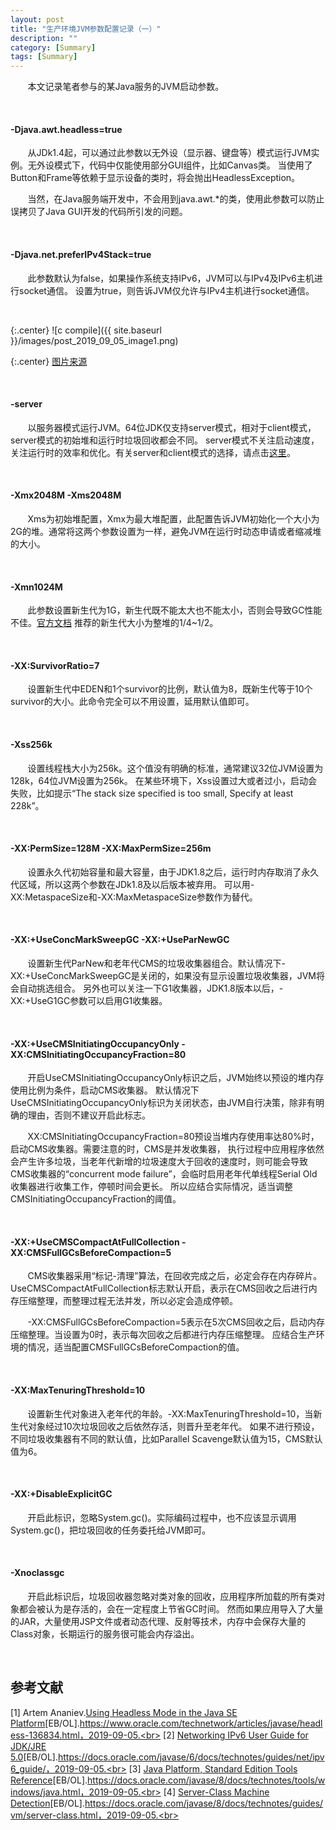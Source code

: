 ```yaml
---
layout: post
title: "生产环境JVM参数配置记录（一）"
description: ""
category: [Summary]
tags: [Summary]
---
```

<link rel="stylesheet" href="{{ site.baseurl }}/css/pygments.css">

&#160; &#160; &#160; &#160;本文记录笔者参与的某Java服务的JVM启动参数。

<br>

#### -Djava.awt.headless=true 

&#160; &#160; &#160; &#160;从JDk1.4起，可以通过此参数以无外设（显示器、键盘等）模式运行JVM实例。无外设模式下，代码中仅能使用部分GUI组件，比如Canvas类。
当使用了Button和Frame等依赖于显示设备的类时，将会抛出HeadlessException。

&#160; &#160; &#160; &#160;当然，在Java服务端开发中，不会用到java.awt.*的类，使用此参数可以防止误拷贝了Java GUI开发的代码所引发的问题。

<br>

#### -Djava.net.preferIPv4Stack=true 

&#160; &#160; &#160; &#160;此参数默认为false，如果操作系统支持IPv6，JVM可以与IPv4及IPv6主机进行socket通信。
设置为true，则告诉JVM仅允许与IPv4主机进行socket通信。

<br>


{:.center}
![c compile]({{ site.baseurl }}/images/post_2019_09_05_image1.png)

{:.center}
[图片来源](https://technology.amis.nl/2018/12/09/jvm-performance-openj9-uses-least-memory-graalvm-most-openjdk-distributions-differ/)

<!-- more -->

<br>

#### -server

&#160; &#160; &#160; &#160;以服务器模式运行JVM。64位JDK仅支持server模式，相对于client模式，server模式的初始堆和运行时垃圾回收都会不同。
server模式不关注启动速度，关注运行时的效率和优化。有关server和client模式的选择，请点击[这里](https://docs.oracle.com/javase/8/docs/technotes/guides/vm/server-class.html)。

<br>

#### -Xmx2048M -Xms2048M 

&#160; &#160; &#160; &#160;Xms为初始堆配置，Xmx为最大堆配置，此配置告诉JVM初始化一个大小为2G的堆。通常将这两个参数设置为一样，避免JVM在运行时动态申请或者缩减堆的大小。

<br>

#### -Xmn1024M 

&#160; &#160; &#160; &#160;此参数设置新生代为1G，新生代既不能太大也不能太小，否则会导致GC性能不佳。[官方文档](https://docs.oracle.com/javase/8/docs/technotes/tools/windows/java.html)
推荐的新生代大小为整堆的1/4~1/2。

<br>

#### -XX:SurvivorRatio=7 

&#160; &#160; &#160; &#160;设置新生代中EDEN和1个survivor的比例，默认值为8，既新生代等于10个survivor的大小。此命令完全可以不用设置，延用默认值即可。

<br>

#### -Xss256k 

&#160; &#160; &#160; &#160;设置线程栈大小为256k。这个值没有明确的标准，通常建议32位JVM设置为128k，64位JVM设置为256k。
在某些环境下，Xss设置过大或者过小，启动会失败，比如提示“The stack size specified is too small, Specify at least 228k”。

<br>

#### -XX:PermSize=128M  -XX:MaxPermSize=256m 

&#160; &#160; &#160; &#160;设置永久代初始容量和最大容量，由于JDK1.8之后，运行时内存取消了永久代区域，所以这两个参数在JDk1.8及以后版本被弃用。
可以用-XX:MetaspaceSize和-XX:MaxMetaspaceSize参数作为替代。

<br>

#### -XX:+UseConcMarkSweepGC -XX:+UseParNewGC 

&#160; &#160; &#160; &#160;设置新生代ParNew和老年代CMS的垃圾收集器组合。默认情况下-XX:+UseConcMarkSweepGC是关闭的，如果没有显示设置垃圾收集器，JVM将会自动挑选组合。
另外也可以关注一下G1收集器，JDK1.8版本以后，-XX:+UseG1GC参数可以启用G1收集器。

<br>

#### -XX:+UseCMSInitiatingOccupancyOnly -XX:CMSInitiatingOccupancyFraction=80

&#160; &#160; &#160; &#160;开启UseCMSInitiatingOccupancyOnly标识之后，JVM始终以预设的堆内存使用比例为条件，启动CMS收集器。
默认情况下UseCMSInitiatingOccupancyOnly标识为关闭状态，由JVM自行决策，除非有明确的理由，否则不建议开启此标志。

&#160; &#160; &#160; &#160;XX:CMSInitiatingOccupancyFraction=80预设当堆内存使用率达80%时，启动CMS收集器。需要注意的时，CMS是并发收集器，
执行过程中应用程序依然会产生许多垃圾，当老年代新增的垃圾速度大于回收的速度时，则可能会导致CMS收集器的“concurrent mode failure”，会临时启用老年代单线程Serial Old收集器进行收集工作，停顿时间会更长。
所以应结合实际情况，适当调整CMSInitiatingOccupancyFraction的阈值。

<br>

#### -XX:+UseCMSCompactAtFullCollection -XX:CMSFullGCsBeforeCompaction=5

&#160; &#160; &#160; &#160;CMS收集器采用“标记-清理”算法，在回收完成之后，必定会存在内存碎片。
UseCMSCompactAtFullCollection标志默认开启，表示在CMS回收之后进行内存压缩整理，而整理过程无法并发，所以必定会造成停顿。

&#160; &#160; &#160; &#160;-XX:CMSFullGCsBeforeCompaction=5表示在5次CMS回收之后，启动内存压缩整理。当设置为0时，表示每次回收之后都进行内存压缩整理。
应结合生产环境的情况，适当配置CMSFullGCsBeforeCompaction的值。

<br>

#### -XX:MaxTenuringThreshold=10

&#160; &#160; &#160; &#160;设置新生代对象进入老年代的年龄。-XX:MaxTenuringThreshold=10，当新生代对象经过10次垃圾回收之后依然存活，则晋升至老年代。
如果不进行预设，不同垃圾收集器有不同的默认值，比如Parallel Scavenge默认值为15，CMS默认值为6。

<br>

#### -XX:+DisableExplicitGC 

&#160; &#160; &#160; &#160;开启此标识，忽略System.gc()。实际编码过程中，也不应该显示调用System.gc()，把垃圾回收的任务委托给JVM即可。

<br>

#### -Xnoclassgc 

&#160; &#160; &#160; &#160;开启此标识后，垃圾回收器忽略对类对象的回收，应用程序所加载的所有类对象都会被认为是存活的，会在一定程度上节省GC时间。
然而如果应用导入了大量的JAR，大量使用JSP文件或者动态代理、反射等技术，内存中会保存大量的Class对象，长期运行的服务很可能会内存溢出。

<br>

## 参考文献

[1] Artem Ananiev.[Using Headless Mode in the Java SE Platform](https://www.oracle.com/technetwork/articles/javase/headless-136834.html)[EB/OL].https://www.oracle.com/technetwork/articles/javase/headless-136834.html，2019-09-05.<br>
[2] [Networking IPv6 User Guide for JDK/JRE 5.0](https://docs.oracle.com/javase/6/docs/technotes/guides/net/ipv6_guide/)[EB/OL].https://docs.oracle.com/javase/6/docs/technotes/guides/net/ipv6_guide/，2019-09-05.<br>
[3] [Java Platform, Standard Edition Tools Reference](https://docs.oracle.com/javase/8/docs/technotes/tools/windows/java.html)[EB/OL].https://docs.oracle.com/javase/8/docs/technotes/tools/windows/java.html，2019-09-05.<br>
[4] [Server-Class Machine Detection](https://docs.oracle.com/javase/8/docs/technotes/guides/vm/server-class.html)[EB/OL].https://docs.oracle.com/javase/8/docs/technotes/guides/vm/server-class.html，2019-09-05.<br>